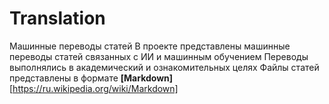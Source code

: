 # Translation
Машинные переводы статей
В проекте представлены машинные переводы статей связанных с ИИ и машинным обучением
Переводы выполнялись в академический и ознакомительных целях
Файлы статей представлены в формате **[Markdown]** [https://ru.wikipedia.org/wiki/Markdown]
